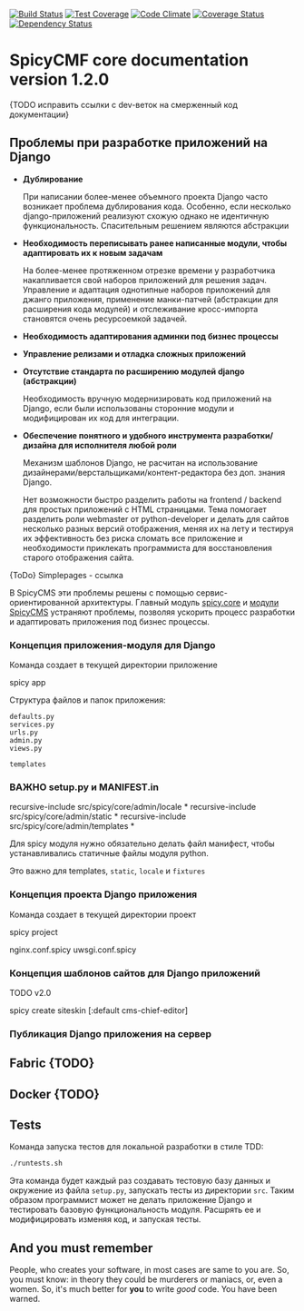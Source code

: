 [![Build Status](https://travis-ci.org/spicycms/spicy.core.svg?branch=tests_fix)](https://travis-ci.org/spicycms/spicy.core) [![Test Coverage](https://codeclimate.com/github/spicycms/spicy.core/badges/coverage.svg)](https://codeclimate.com/github/spicycms/spicy.core/coverage) [![Code Climate](https://codeclimate.com/github/spicycms/spicy.core/badges/gpa.svg)](https://codeclimate.com/github/spicycms/spicy.core) [![Coverage Status](https://coveralls.io/repos/github/spicycms/spicy.core/badge.svg?branch=tests_fix)](https://coveralls.io/github/spicycms/spicy.core?branch=tests_fix) [![Dependency Status](https://gemnasium.com/badges/github.com/spicycms/spicy.core.svg)](https://gemnasium.com/github.com/spicycms/spicy.core)


SpicyCMF core documentation version 1.2.0
=========================================
{TODO исправить ссылки с dev-веток на смерженный код документации}


## Проблемы при разработке приложений на Django


* **Дублирование**

	При написании более-менее объемного проекта Django часто возникает проблема дублирования кода. Особенно, если несколько django-приложений реализуют схожую однако не идентичную функциональность. Спасительным решением являются абстракции

* **Необходимость переписывать ранее написанные модули, чтобы адаптировать их к новым задачам**

	На более-менее протяженном отрезке времени у разработчика накапливается свой наборов приложений для решения задач.
	Управление и адаптация однотипныe наборов приложений для джанго приложения, применение манки-патчей (абстракции для расширения кода модулей)
	и отслеживание кросс-импорта становятся очень ресурсоемкой задачей.

* **Необходимость адаптирования админки под бизнес процессы**

* **Управление релизами и отладка сложных приложений**

* **Отсутствие стандарта по расширению модулей django (абстракции)**

	Необходимость вручную модернизировать код приложений на Django, если были использованы сторонние модули и модифицирован их код для интеграции.

* **Обеспечение понятного и удобного инструмента разработки/дизайна для исполнителя любой роли**

	Механизм шаблонов Django, не расчитан на использование дизайнерами/верстальщиками/контент-редактора без доп. знания Django.

	Нет возможности быстро разделить работы на frontend / backend для простых приложений с HTML страницами. 
	Тема помогает разделить роли webmaster от python-developer и делать для сайтов несколько разных версий отображения, меняя их на лету  и тестируя их эффективность без риска сломать все приложение и необходимости приклекать программиста для восстановления старого отображения сайта.


{ToDo} Simplepages - ссылка

В SpicyCMS эти проблемы решены с помощью сервис-ориентированной архитектуры. Главный модуль [spicy.core](docs#Документация-spicycore) и [модули SpicyCMS](https://github.com/spicycms) устраняют проблемы, позволяя ускорить процесс разработки и адаптировать приложения под бизнес процессы.


### Концепция приложения-модуля для Django

Команда создает в текущей директории приложение 

spicy app <example-app-name> <path>


Структура файлов и папок приложения:

```
defaults.py
services.py
urls.py
admin.py
views.py

templates
```


### ВАЖНО setup.py и MANIFEST.in

recursive-include src/spicy/core/admin/locale *
recursive-include src/spicy/core/admin/static *
recursive-include src/spicy/core/admin/templates *


Для spicy модуля нужно обязательно делать файл манифест,
чтобы устанавливались статичные файлы модуля python.

Это важно для templates, ``static``, ``locale`` и ``fixtures``


### Концепция проекта Django приложения

Команда создает в текущей директории проект

spicy project <example-project-name> <path>


nginx.conf.spicy
uwsgi.conf.spicy


### Концепция шаблонов сайтов для Django приложений

TODO v2.0

spicy create siteskin [<cmf-type>:default cms-chief-editor] <siteskin-name> <path>


### Публикация Django приложения на сервер


## Fabric {TODO}


## Docker {TODO}


Tests
-----


Команда запуска тестов для локальной разработки в стиле TDD:

```bash
./runtests.sh
```

Эта команда будет каждый раз создавать тестовую базу данных и окружение из файла `setup.py`, запускать тесты из директории `src`.
Таким образом программист может не делать приложение Django и тестировать базовую функциональность модуля.
Расшрять ее и модифицировать изменяя код, и запуская тесты.


And you must remember
---------------------

People, who creates your software, in most cases are same to you are. So, you must know: in theory they could be murderers or maniacs, or, even a women. So, it's much better for **you** to write *good* code. You have been warned.
